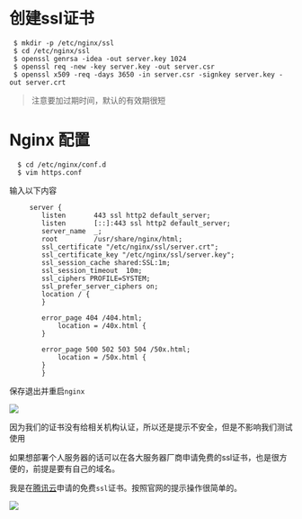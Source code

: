 #   创建ssl证书

 

``` shell
 $ mkdir -p /etc/nginx/ssl
 $ cd /etc/nginx/ssl
 $ openssl genrsa -idea -out server.key 1024
 $ openssl req -new -key server.key -out server.csr
 $ openssl x509 -req -days 3650 -in server.csr -signkey server.key -out server.crt
 ```

  > 注意要加过期时间，默认的有效期很短

# Nginx 配置

 

``` shell
  $ cd /etc/nginx/conf.d
  $ vim https.conf
 ```

  输入以下内容
``` nginx
     server {
        listen       443 ssl http2 default_server;
        listen       [::]:443 ssl http2 default_server;
        server_name  _;
        root         /usr/share/nginx/html;
        ssl_certificate "/etc/nginx/ssl/server.crt";
        ssl_certificate_key "/etc/nginx/ssl/server.key";
        ssl_session_cache shared:SSL:1m;
        ssl_session_timeout  10m;
        ssl_ciphers PROFILE=SYSTEM;
        ssl_prefer_server_ciphers on;
        location / {
        }

        error_page 404 /404.html;
            location = /40x.html {
        }

        error_page 500 502 503 504 /50x.html;
            location = /50x.html {
        }
        }
   ```
  保存退出并重启`nginx`

  ![](https://p3-juejin.byteimg.com/tos-cn-i-k3u1fbpfcp/d265c343d89042e4bca60e58e6021324~tplv-k3u1fbpfcp-watermark.image)

   因为我们的证书没有给相关机构认证，所以还是提示不安全，但是不影响我们测试使用
 

 如果想部署个人服务器的话可以在各大服务器厂商申请免费的ssl证书，也是很方便的，前提是要有自己的域名。

 我是在[腾讯云](https://console.cloud.tencent.com/ssl)申请的免费`ssl`证书。按照官网的提示操作很简单的。

 ![](https://p9-juejin.byteimg.com/tos-cn-i-k3u1fbpfcp/f366daaaaa0b43c2bffda7e100d72c4b~tplv-k3u1fbpfcp-watermark.image)
